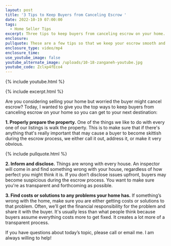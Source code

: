 ```yaml
---
layout: post
title: '3 Tips to Keep Buyers from Canceling Escrow '
date: 2022-10-19 07:00:00
tags:
  - Home Seller Tips
excerpt: Three tips to keep buyers from canceling escrow on your home.
enclosure:
pullquote: These are a few tips so that we keep your escrow smooth and moving forward.
enclosure_type: video/mp4
enclosure_time:
use_youtube_image: false
youtube_alternate_image: /uploads/10-18-zanganeh-youtube.jpg
youtube_code: Zclxp4fEco4
---
```

{% include youtube.html %}

{% include excerpt.html %}

Are you considering selling your home but worried the buyer might cancel escrow? Today, I wanted to give you the top ways to keep buyers from canceling escrow on your home so you can get to your next destination:

**1\. Properly prepare the property.** One of the things we like to do with every one of our listings is walk the property. This is to make sure that if there's anything that's really important that may cause a buyer to become skittish during the escrow process, we either call it out, address it, or make it very obvious.

{% include pullquote.html %}

**2\. Inform and disclose.** Things are wrong with every house. An inspector will come in and find something wrong with your house, regardless of how perfect you might think it is. If you don’t disclose issues upfront, buyers may become suspicious during the escrow process. You want to make sure you're as transparent and forthcoming as possible.

**3\. Find costs or solutions to any problems your home has.** If something’s wrong with the home, make sure you are either getting costs or solutions to that problem. Often, we’ll get the financial responsibility for the problem and share it with the buyer. It's usually less than what people think because buyers assume everything costs more to get fixed. It creates a lot more of a transparent process.

If you have questions about today’s topic, please call or email me. I am always willing to help\!